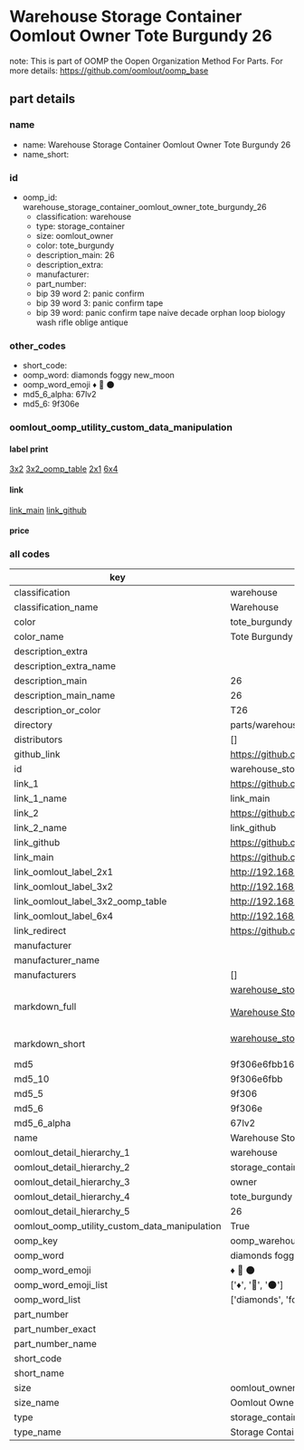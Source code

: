 # Warehouse Storage Container Oomlout Owner Tote Burgundy 26  

note: This is part of OOMP the Oopen Organization Method For Parts. For more details: https://github.com/oomlout/oomp_base

##  part details
  







### name
* name: Warehouse Storage Container Oomlout Owner Tote Burgundy 26
* name_short: 
### id
* oomp_id: warehouse_storage_container_oomlout_owner_tote_burgundy_26
  * classification: warehouse
  * type: storage_container
  * size: oomlout_owner
  * color: tote_burgundy
  * description_main: 26
  * description_extra: 
  * manufacturer: 
  * part_number: 
  * bip 39 word 2: panic confirm
  * bip 39 word 3: panic confirm tape
  * bip 39 word: panic confirm tape naive decade orphan loop biology wash rifle oblige antique

### other_codes
* short_code: 
* oomp_word: diamonds foggy new_moon
* oomp_word_emoji :diamonds: :foggy: :new_moon:
* md5_6_alpha: 67lv2
* md5_6: 9f306e






### oomlout_oomp_utility_custom_data_manipulation
#### label print
[3x2](http://192.168.1.245:1112/?label=oomp%2067lv2)
[3x2_oomp_table](http://192.168.1.108:1112/?label=oomp%2067lv2)
[2x1](http://192.168.1.242:1112/?label=oomp%2067lv2)
[6x4](http://192.168.1.55:1112/?label=oomp%2067lv2)    

#### link

[link_main](https://github.com/oomlout/oomlout_oomp_version_1_messy/tree/main/parts/warehouse_storage_container_oomlout_owner_tote_burgundy_26) [link_github](https://github.com/oomlout/oomlout_oomp_version_1_messy/tree/main/parts/warehouse_storage_container_oomlout_owner_tote_burgundy_26)                             

#### price







### all codes 
| key | value |  
| --- | --- |  
| classification | warehouse |  
| classification_name | Warehouse |  
| color | tote_burgundy |  
| color_name | Tote Burgundy |  
| description_extra |  |  
| description_extra_name |  |  
| description_main | 26 |  
| description_main_name | 26 |  
| description_or_color | T26 |  
| directory | parts/warehouse_storage_container_oomlout_owner_tote_burgundy_26 |  
| distributors | [] |  
| github_link | https://github.com/oomlout/oomlout_oomp_part_src/tree/main/parts/warehouse_storage_container_oomlout_owner_tote_burgundy_26 |  
| id | warehouse_storage_container_oomlout_owner_tote_burgundy_26 |  
| link_1 | https://github.com/oomlout/oomlout_oomp_version_1_messy/tree/main/parts/warehouse_storage_container_oomlout_owner_tote_burgundy_26 |  
| link_1_name | link_main |  
| link_2 | https://github.com/oomlout/oomlout_oomp_version_1_messy/tree/main/parts/warehouse_storage_container_oomlout_owner_tote_burgundy_26 |  
| link_2_name | link_github |  
| link_github | https://github.com/oomlout/oomlout_oomp_version_1_messy/tree/main/parts/warehouse_storage_container_oomlout_owner_tote_burgundy_26 |  
| link_main | https://github.com/oomlout/oomlout_oomp_version_1_messy/tree/main/parts/warehouse_storage_container_oomlout_owner_tote_burgundy_26 |  
| link_oomlout_label_2x1 | http://192.168.1.242:1112/?label=oomp%2067lv2 |  
| link_oomlout_label_3x2 | http://192.168.1.245:1112/?label=oomp%2067lv2 |  
| link_oomlout_label_3x2_oomp_table | http://192.168.1.108:1112/?label=oomp%2067lv2 |  
| link_oomlout_label_6x4 | http://192.168.1.55:1112/?label=oomp%2067lv2 |  
| link_redirect | https://github.com/oomlout/oomlout_oomp_version_1_messy/tree/main/parts/warehouse_storage_container_oomlout_owner_tote_burgundy_26 |  
| manufacturer |  |  
| manufacturer_name |  |  
| manufacturers | [] |  
| markdown_full | [warehouse_storage_container_oomlout_owner_tote_burgundy_26](none)<br>[](none)<br>[Warehouse Storage Container Oomlout Owner Tote Burgundy 26](none)<br><br> |  
| markdown_short | [warehouse_storage_container_oomlout_owner_tote_burgundy_26](none)<br><br> |  
| md5 | 9f306e6fbb16707e731c492bbb8bbcfd |  
| md5_10 | 9f306e6fbb |  
| md5_5 | 9f306 |  
| md5_6 | 9f306e |  
| md5_6_alpha | 67lv2 |  
| name | Warehouse Storage Container Oomlout Owner Tote Burgundy 26 |  
| oomlout_detail_hierarchy_1 | warehouse |  
| oomlout_detail_hierarchy_2 | storage_container |  
| oomlout_detail_hierarchy_3 | owner |  
| oomlout_detail_hierarchy_4 | tote_burgundy |  
| oomlout_detail_hierarchy_5 | 26 |  
| oomlout_oomp_utility_custom_data_manipulation | True |  
| oomp_key | oomp_warehouse_storage_container_oomlout_owner_tote_burgundy_26 |  
| oomp_word | diamonds foggy new_moon |  
| oomp_word_emoji | :diamonds: :foggy: :new_moon: |  
| oomp_word_emoji_list | [':diamonds:', ':foggy:', ':new_moon:'] |  
| oomp_word_list | ['diamonds', 'foggy', 'new_moon'] |  
| part_number |  |  
| part_number_exact |  |  
| part_number_name |  |  
| short_code |  |  
| short_name |  |  
| size | oomlout_owner |  
| size_name | Oomlout Owner |  
| type | storage_container |  
| type_name | Storage Container |  
